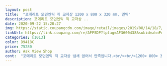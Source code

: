 ```yaml
---
layout: post 
title:  "포메리트 모던엔틱 직 교자상 1200 x 800 x 320 mm, 엔틱" 
description: 포메리트 모던엔틱 직 교자상 ..
date: 2020-09-22 15:20:27 
img: https://static.coupangcdn.com/image/retail/images/2019/08/14/18/7/07fe528d-bcc4-46cd-a814-059e50231236.jpg 
linkUrl: https://link.coupang.com/re/AFFSDP?lptag=AF3600438&subid=ahnPublicAsk&pageKey=284107696&itemId=901984201&vendorItemId=5260816368&traceid=V0-113-acaf2a42e579b5e2 
categories: [1013] 
color: D9418C 
price: 75280 
author: Ask View Shop 
cont:  "포메리트 모던엔틱 직 교자상 냄새 없어서 만족입니다.<br/><br/>1200× 800× 320.<br/>5<br/>1200사이즈중간에 지지대가 2개있는게 잘 없는데,,<br/>68인용 상차림으로 넉넉해 대만족입니다.<br/><br/>가상으로 셋팅해봤는데<br/>가성비 가심비 모두 성공입니다^^<br/>다른 브랜드 후기보면,  냄새 난다고 걱정했는데<br/>다른 상품도 5mm 오차는 있다고 하네요<br/>다리 부분에 스크래치가 있어서 바꾸려 했는데 걍 사용합니다<br/>두루두루 견고하고<br/>씸플해서 세련되었어요^^<br/>이른 새벽 배송해준 기사님께도 감사말씀드립니다.<br/><br/>잘 쓸께요!<br/>제사상 하신다고.<br/>.<br/><br/>집들이 때문에 샀는데 아주 잘 사용했어요<br/>집에 정교자상!이 있어 함께 사용하려고, 사이즈 맞는 상품을 구했습니다.<br/> 아쉽지만,, 높이가 5mm 높아요.<br/><br/>친정어머님 선물로.<br/>.<br/><br/>튼튼하다는 믿음이 갑니다.<br/><br/>평상시도 사용하고<br/>" 
---
```

